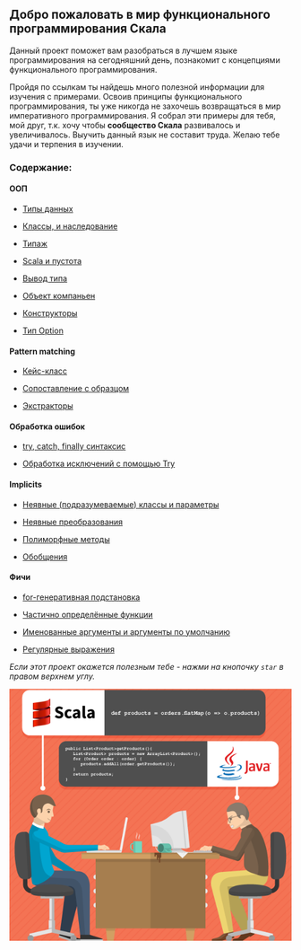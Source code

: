 ## Добро пожаловать в мир функционального программирования Скала

Данный проект поможет вам разобраться в лучшем языке программирования на сегодняшний день, познакомит с концепциями 
функционального программирования.

Пройдя по ссылкам ты найдешь много полезной информации для изучения с примерами. Освоив принципы функционального 
программирования, ты уже никогда не захочешь возвращаться в мир императивного программирования. Я собрал эти примеры для 
тебя, мой друг, т.к. хочу чтобы **сообщество Скала** развивалось и увеличивалось. Выучить данный язык не составит труда. 
Желаю тебе удачи и терпения в изучении. 
 

### Содержание:

#### ООП

* [Типы данных](https://github.com/steklopod/Functions/blob/master/src/main/resources/readmes/Scala_data_types.md)

* [Классы, и наследование](https://github.com/steklopod/Functions/blob/master/src/main/resources/readmes/classes.md)

* [Типаж](https://github.com/steklopod/Functions/blob/master/src/main/resources/readmes/traits.md)

* [Scala и пустота](https://github.com/steklopod/Functions/blob/master/src/main/resources/readmes/unit_nothing_null.md)

* [Вывод типа](https://github.com/steklopod/Functions/blob/master/src/main/resources/readmes/type_inference.md)

* [Объект компаньен](https://github.com/steklopod/Functions/blob/master/src/main/resources/readmes/companion.md)

* [Конструкторы](https://github.com/steklopod/Functions/blob/master/src/main/resources/readmes/multiple_constructors.md)

* [Тип Option](https://github.com/steklopod/Functions/blob/master/src/main/resources/readmes/option.md)


#### Pattern matching

* [Кейс-класс](https://github.com/steklopod/Functions/blob/master/src/main/resources/readmes/case_class.md)

* [Сопоставление с образцом](https://github.com/steklopod/Functions/blob/master/src/main/resources/readmes/pattern_matching.md) 

* [Экстракторы](https://github.com/steklopod/Functions/blob/master/src/main/resources/readmes/extractors.md)


#### Обработка ошибок

* [try, catch, finally синтаксис](https://github.com/steklopod/Functions/blob/master/src/main/resources/readmes/try_catch.md)

* [Обработка исключений с помощью Try](https://github.com/steklopod/Functions/blob/master/src/main/resources/readmes/error-handling.md)


#### Implicits

* [Неявные (подразумеваемые) классы и параметры](https://github.com/steklopod/Functions/blob/master/src/main/resources/readmes/implicit.md)

* [Неявные преобразования](https://github.com/steklopod/Functions/blob/master/src/main/resources/readmes/implicit_conversions.md)

* [Полиморфные методы](https://github.com/steklopod/Functions/blob/master/src/main/resources/readmes/where_does_scala_look_for_implicits.md)

* [Обобщения](https://github.com/steklopod/Functions/blob/master/src/main/resources/readmes/genericity.md)


#### Фичи

* [for-генеративная подстановка](https://github.com/steklopod/Functions/blob/master/src/main/resources/readmes/for_comprehensions.md)

* [Частично определённые функции](https://github.com/steklopod/Functions/blob/master/src/main/resources/readmes/partially_applied_functions.md)

* [Именованные аргументы и аргументы по умолчанию](https://github.com/steklopod/Functions/blob/master/src/main/resources/readmes/Named_arguments_and_default_arguments.md)

* [Регулярные выражения](https://github.com/steklopod/Functions/blob/master/src/main/resources/readmes/regex.md)


_Если этот проект окажется полезным тебе - нажми на кнопочку `star` в правом верхнем углу._


![alt text](https://github.com/steklopod/Functions/blob/master/src/main/resources/images/scala_vs_java.png?raw=true "scala_vs_java")






